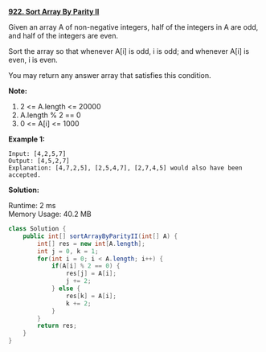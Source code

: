 **[922. Sort Array By Parity II](https://leetcode.com/problems/sort-array-by-parity-ii/)**

Given an array A of non-negative integers, half of the integers in A are odd, and half of the integers are even.

Sort the array so that whenever A[i] is odd, i is odd; and whenever A[i] is even, i is even.

You may return any answer array that satisfies this condition.

**Note:**

1. 2 <= A.length <= 20000
2. A.length % 2 == 0
3. 0 <= A[i] <= 1000

**Example 1:**

```
Input: [4,2,5,7]
Output: [4,5,2,7]
Explanation: [4,7,2,5], [2,5,4,7], [2,7,4,5] would also have been accepted.
```

**Solution:**

Runtime: 2 ms<br/>
Memory Usage: 40.2 MB

```java
class Solution {
    public int[] sortArrayByParityII(int[] A) {
        int[] res = new int[A.length];
        int j = 0, k = 1;
        for(int i = 0; i < A.length; i++) {
            if(A[i] % 2 == 0) {
                res[j] = A[i];
                j += 2;
            } else {
                res[k] = A[i];
                k += 2;
            }                
        }
        return res;
    }
}
```